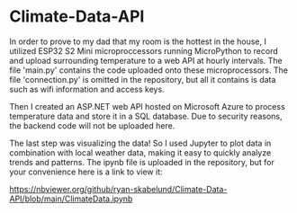 # Climate-Data-API

In order to prove to my dad that my room is the hottest in the house, I utilized ESP32 S2 Mini microproccessors running MicroPython to record and upload surrounding temperature to a web API at hourly intervals.
The file 'main.py' contains the code uploaded onto these microprocessors. The file 'connection.py' is omitted in the repository, but all it contains is data such as wifi information and access keys.

Then I created an ASP.NET web API hosted on Microsoft Azure to process temperature data and store it in a SQL database. Due to security reasons, the backend code will not be uploaded here.

The last step was visualizing the data! So I used Jupyter to plot data in combination with local weather data, making it easy to quickly analyze trends and patterns.
The ipynb file is uploaded in the repository, but for your convenience here is a link to view it:

https://nbviewer.org/github/ryan-skabelund/Climate-Data-API/blob/main/ClimateData.ipynb
